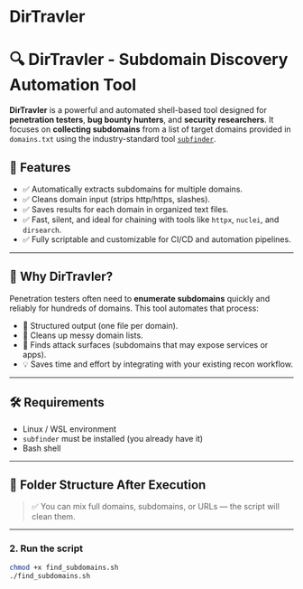 # DirTravler
# 🔍 DirTravler - Subdomain Discovery Automation Tool

**DirTravler** is a powerful and automated shell-based tool designed for **penetration testers**, **bug bounty hunters**, and **security researchers**. It focuses on **collecting subdomains** from a list of target domains provided in `domains.txt` using the industry-standard tool [`subfinder`](https://github.com/projectdiscovery/subfinder).

## 🚀 Features

- ✅ Automatically extracts subdomains for multiple domains.
- ✅ Cleans domain input (strips http/https, slashes).
- ✅ Saves results for each domain in organized text files.
- ✅ Fast, silent, and ideal for chaining with tools like `httpx`, `nuclei`, and `dirsearch`.
- ✅ Fully scriptable and customizable for CI/CD and automation pipelines.

---

## 📌 Why DirTravler?

Penetration testers often need to **enumerate subdomains** quickly and reliably for hundreds of domains. This tool automates that process:

- 📁 Structured output (one file per domain).
- 🧠 Cleans up messy domain lists.
- 🧪 Finds attack surfaces (subdomains that may expose services or apps).
- 💡 Saves time and effort by integrating with your existing recon workflow.

---

## 🛠️ Requirements

- Linux / WSL environment
- `subfinder` must be installed (you already have it)
- Bash shell

---

## 📂 Folder Structure After Execution


> ✅ You can mix full domains, subdomains, or URLs — the script will clean them.

---

### 2. Run the script

```bash
chmod +x find_subdomains.sh
./find_subdomains.sh

